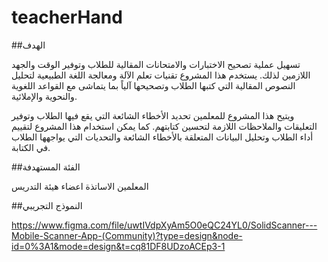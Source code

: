 # teacherHand
##الهدف

تسهيل عملية تصحيح الاختبارات والامتحانات المقالية للطلاب وتوفير الوقت والجهد اللازمين لذلك.
يستخدم هذا المشروع تقنيات تعلم الآلة ومعالجة اللغة الطبيعية لتحليل النصوص المقالية التي كتبها 
الطلاب وتصحيحها آلياً بما يتماشى مع القواعد اللغوية والنحوية والإملائية.

ويتيح هذا المشروع للمعلمين تحديد الأخطاء الشائعة التي يقع فيها الطلاب وتوفير التعليقات
والملاحظات اللازمة لتحسين كتابتهم. كما يمكن استخدام هذا المشروع لتقييم أداء الطلاب وتحليل
البيانات المتعلقة بالأخطاء الشائعة والتحديات التي يواجهها الطلاب في الكتابة.

##الفئة المستهدفة

المعلمين
الاساتذة
اعضاء هيئة التدريس

##النموذج التجريبي

https://www.figma.com/file/uwtIVdpXyAm5O0eQC24YL0/SolidScanner---Mobile-Scanner-App-(Community)?type=design&node-id=0%3A1&mode=design&t=cq81DF8UDzoACEp3-1
